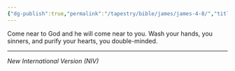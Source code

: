 ```yaml
---
{"dg-publish":true,"permalink":"/tapestry/bible/james/james-4-8/","title":"James 4:8","tags":["bible-verse","bible-verse"],"dgHomeLink":true,"dgShowLocalGraph":true,"dgEnableSearch":true}
---
```



Come near to God and he will come near to you. Wash your hands, you sinners, and purify your hearts, you double-minded.


---
*New International Version (NIV)*